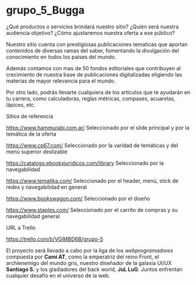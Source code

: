 # grupo_5_Bugga  
¿Qué productos o servicios brindará nuestro sitio? ¿Quién será nuestra audiencia
objetivo? ¿Cómo ajustaremos nuestra oferta a ese público?

Nuestro sitio cuenta con prestigiosas publicaciones tematicas que aportan contenidos de diversas ramas del saber, fomentando la divulgación del conocimiento en todos los paises del mundo.  

Además contamos con mas de 50 fondos editoriales que contribuyen al crecimiento de nuestra base de publicaciones digitalizadas eligiendo las materias de mayor relevancia para el mundo.  

Por otro lado, podrás llevarte cualquiera de los artículos que te ayudarán en tu carrera, como calculadoras, reglas métricas, compases, acuarelas, lápices, etc.


Sitios de referencia 

https://www.hammurabi.com.ar/
Seleccionado por el slide principal y por la temática de la oferta

https://www.cp67.com/
Seleccionado por la varidad de temáticas y del menú superior deslizable

https://catalogo.ebooksjuridicos.com/library
Seleccionado por la navegabilidad

https://www.tematika.com/
Seleccionado por el header, menú, stick de redes y navegabilidad en general

https://www.bookswagon.com/ 
Seleccionado por el diseño

https://www.staples.com/ 
Seleccionado por el carrito de compras y su navegabilidad general

URL a Trello

https://trello.com/b/VGiMBD6B/grupo-5

El proyecto será llevado a cabo por la liga de los _webprogramadores_ compuesta por **Cami AT**, como la emperatriz del reino Front, el archienemigo del mundo gris, nuestro diseñador de la galaxia UI/UX **Santiago S.** y los gladiadores del back world, **JuL LuG**. Juntos enfrentan cualquier desafío en el universo de la web. 

